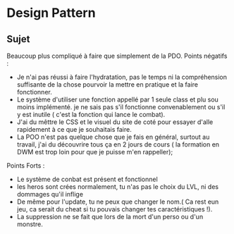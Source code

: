 # Design Pattern

## Sujet

Beaucoup plus compliqué à faire que simplement de la PDO.
 Points négatifs :
 - Je n'ai pas réussi à faire l'hydratation, pas le temps ni la compréhension suffisante de la chose pourvoir la mettre en pratique et la faire fonctionner.
 -  Le système d'utiliser une fonction appellé par 1 seule class et plu sou moins implémenté. je ne sais pas s'il fonctionne convenablement ou s'il y est inutile ( c'est la fonction qui lance le combat).
 - J'ai du mêttre le CSS et le visuel du site de coté pour essayer d'alle rapidement à ce que je souhaitais faire.
 - La POO n'est pas quelque chose que je fais en général, surtout au travail, j'ai du découvrire tous ça en 2 jours de cours ( la formation en DWM est trop loin pour que je puisse m'en rappeller);

 Points Forts :
  - Le système de conbat est présent et fonctionnel
  - les heros sont crées normalement, tu n'as pas le choix du LVL, ni des dommages qu'il inflige
  - De même pour l'update, tu ne peux que changer le nom.( Ca rest eun jeu, ca serait du cheat si tu pouvais changer tes caractéristiques !).
  - La suppression ne se fait que lors de la mort d'un perso ou d'un monstre.
